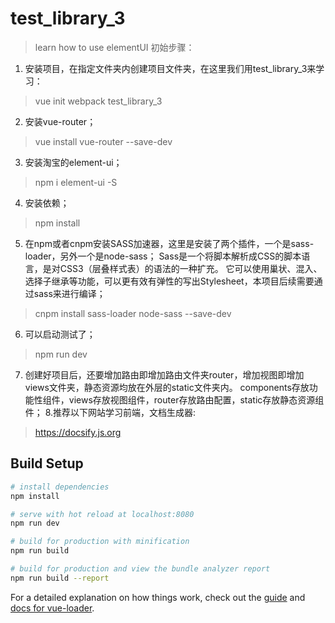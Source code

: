 # test_library_3

> learn how to use elementUI
初始步骤：
1. 安装项目，在指定文件夹内创建项目文件夹，在这里我们用test_library_3来学习：
>vue init webpack test_library_3
2. 安装vue-router；
>vue install vue-router --save-dev
3. 安装淘宝的element-ui；
>npm i element-ui -S
4. 安装依赖；
>npm install
5. 在npm或者cnpm安装SASS加速器，这里是安装了两个插件，一个是sass-loader，另外一个是node-sass；
   Sass是一个将脚本解析成CSS的脚本语言，是对CSS3（层叠样式表）的语法的一种扩充。
   它可以使用巢状、混入、选择子继承等功能，可以更有效有弹性的写出Stylesheet，本项目后续需要通过sass来进行编译；
>cnpm install sass-loader node-sass --save-dev
6. 可以启动测试了；
>npm run dev
7. 创建好项目后，还要增加路由即增加路由文件夹router，增加视图即增加views文件夹，静态资源均放在外层的static文件夹内。
components存放功能性组件，views存放视图组件，router存放路由配置，static存放静态资源组件；
8.推荐以下网站学习前端，文档生成器:
>https://docsify.js.org
## Build Setup

``` bash
# install dependencies
npm install

# serve with hot reload at localhost:8080
npm run dev

# build for production with minification
npm run build

# build for production and view the bundle analyzer report
npm run build --report
```

For a detailed explanation on how things work, check out the [guide](http://vuejs-templates.github.io/webpack/) and [docs for vue-loader](http://vuejs.github.io/vue-loader).
